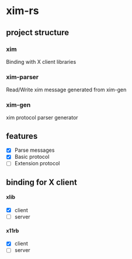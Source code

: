 # xim-rs

## project structure

### xim

Binding with X client libraries

### xim-parser

Read/Write xim message generated from xim-gen

### xim-gen

xim protocol parser generator

## features

- [x] Parse messages
- [x] Basic protocol
- [ ] Extension protocol

## binding for X client

#### xlib
- [x] client
- [ ] server

#### x11rb
- [x] client
- [ ] server
